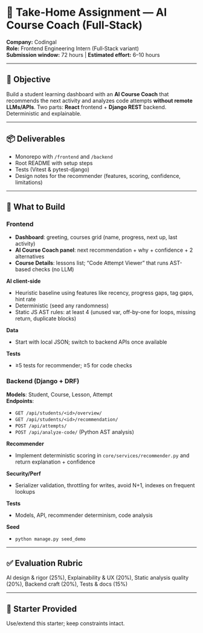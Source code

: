 # 🧠 Take-Home Assignment — AI Course Coach (Full‑Stack)

**Company:** Codingal  
**Role:** Frontend Engineering Intern (Full‑Stack variant)  
**Submission window:** 72 hours | **Estimated effort:** 6–10 hours

---

## 🎯 Objective
Build a student learning dashboard with an **AI Course Coach** that recommends the next activity and analyzes code attempts **without remote LLMs/APIs**. Two parts: **React** frontend + **Django REST** backend. Deterministic and explainable.

---

## 📦 Deliverables
- Monorepo with `/frontend` and `/backend`
- Root README with setup steps
- Tests (Vitest & pytest-django)
- Design notes for the recommender (features, scoring, confidence, limitations)

---

## 🔧 What to Build

### Frontend
- **Dashboard**: greeting, courses grid (name, progress, next up, last activity)
- **AI Course Coach panel**: next recommendation + why + confidence + 2 alternatives
- **Course Details**: lessons list; “Code Attempt Viewer” that runs AST-based checks (no LLM)

**AI client-side**
- Heuristic baseline using features like recency, progress gaps, tag gaps, hint rate
- Deterministic (seed any randomness)
- Static JS AST rules: at least 4 (unused var, off-by-one for loops, missing return, duplicate blocks)

**Data**
- Start with local JSON; switch to backend APIs once available

**Tests**
- ≥5 tests for recommender; ≥5 for code checks

### Backend (Django + DRF)
**Models**: Student, Course, Lesson, Attempt  
**Endpoints**:
- `GET /api/students/<id>/overview/`
- `GET /api/students/<id>/recommendation/`
- `POST /api/attempts/`
- `POST /api/analyze-code/` (Python AST analysis)

**Recommender**
- Implement deterministic scoring in `core/services/recommender.py` and return explanation + confidence

**Security/Perf**
- Serializer validation, throttling for writes, avoid N+1, indexes on frequent lookups

**Tests**
- Models, API, recommender determinism, code analysis

**Seed**
- `python manage.py seed_demo`

---

## ✅ Evaluation Rubric
AI design & rigor (25%), Explainability & UX (20%), Static analysis quality (20%), Backend craft (20%), Tests & docs (15%)

---

## 🧰 Starter Provided
Use/extend this starter; keep constraints intact.
